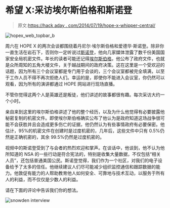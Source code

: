 # 希望 X:采访埃尔斯伯格和斯诺登

> 原文:[https://hack aday . com/2014/07/19/hope-x-whipper-central/](https://hackaday.com/2014/07/19/hope-x-whistleblower-central/)

![hopex_web_topbar_b](../Images/0e3d138a4a6e3bf83ead00c154ae3dc9.png)

周六在 HOPE X 的两次会谈都围绕着丹尼尔·埃尔斯伯格和爱德华·斯诺登。除非你一直生活在岩石下，否则你一定听说过[斯诺登](http://en.wikipedia.org/wiki/Edward_Snowden)，他向几家媒体泄露了数千份美国国家安全局机密文件。年长的读者可能还记得[埃尔斯伯格](http://en.wikipedia.org/wiki/Daniel_Ellsberg)，他公布了政府文件，也就是众所周知的五角大楼文件，关于越战期间的政府决策。这在这里是一个受欢迎的话题，因为所有三个会议室都是专门用于会谈的，三个会议室都被完全填满，以至于工作人员不得不再次拒绝人们。幸运的是，即使你不能进入会议室，你仍然可以观看，因为所有的演讲都通过 HOPE 网站进行现场直播。

不管你觉得这两个人是英雄还是叛徒，他们讲述的故事都很有趣。每次采访大约一个小时。

亲自来到这里的埃尔斯伯格讲述了他的整个经历，以及为什么他觉得有必要披露他秘密复制的机密文件。即使埃尔斯伯格确实公布了他认为是政府知道这场战争很可能不会获胜并且会造成更多伤亡的证据，他仍然认为有些事情政府有必要保密。他估计，95%的机密文件在创建时是过度机密的，几年后，这些文件中只有 0.5%仍然是正确机密的，其余 99.5%仍然是过度机密的。

视频中的斯诺登受到了与会者的热烈欢迎和掌声。在谈话中，他谈到，他不认为他所知道的 NSA 的一些行动是符合宪法的，特别是收集大量数据，不仅包括“相关人员”，还包括普通美国公民。斯诺登觉得，我们作为一个社区，对我们的电子设备给予了太多的信任。他继续建议人们尽可能减少组织监控通信和跟踪数据的能力。他敦促有能力的人帮助教育他人如何安全、可靠地与技术互动，以服务于所有人的利益，而不仅仅是少数人的利益。

请在下面的评论中告诉我们你的想法。

![snowden interview](../Images/9248b5d95a7f854bf0c7732a24d42e68.png)
